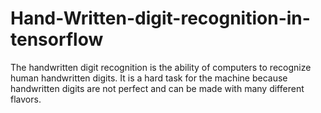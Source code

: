 # Hand-Written-digit-recognition-in-tensorflow
The handwritten digit recognition is the ability of computers to recognize human handwritten digits. It is a hard task for the machine because handwritten digits are not perfect and can be made with many different flavors.
